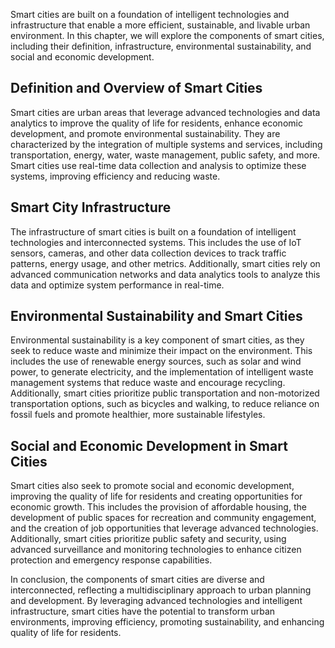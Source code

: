 
Smart cities are built on a foundation of intelligent technologies and infrastructure that enable a more efficient, sustainable, and livable urban environment. In this chapter, we will explore the components of smart cities, including their definition, infrastructure, environmental sustainability, and social and economic development.

Definition and Overview of Smart Cities
---------------------------------------

Smart cities are urban areas that leverage advanced technologies and data analytics to improve the quality of life for residents, enhance economic development, and promote environmental sustainability. They are characterized by the integration of multiple systems and services, including transportation, energy, water, waste management, public safety, and more. Smart cities use real-time data collection and analysis to optimize these systems, improving efficiency and reducing waste.

Smart City Infrastructure
-------------------------

The infrastructure of smart cities is built on a foundation of intelligent technologies and interconnected systems. This includes the use of IoT sensors, cameras, and other data collection devices to track traffic patterns, energy usage, and other metrics. Additionally, smart cities rely on advanced communication networks and data analytics tools to analyze this data and optimize system performance in real-time.

Environmental Sustainability and Smart Cities
---------------------------------------------

Environmental sustainability is a key component of smart cities, as they seek to reduce waste and minimize their impact on the environment. This includes the use of renewable energy sources, such as solar and wind power, to generate electricity, and the implementation of intelligent waste management systems that reduce waste and encourage recycling. Additionally, smart cities prioritize public transportation and non-motorized transportation options, such as bicycles and walking, to reduce reliance on fossil fuels and promote healthier, more sustainable lifestyles.

Social and Economic Development in Smart Cities
-----------------------------------------------

Smart cities also seek to promote social and economic development, improving the quality of life for residents and creating opportunities for economic growth. This includes the provision of affordable housing, the development of public spaces for recreation and community engagement, and the creation of job opportunities that leverage advanced technologies. Additionally, smart cities prioritize public safety and security, using advanced surveillance and monitoring technologies to enhance citizen protection and emergency response capabilities.

In conclusion, the components of smart cities are diverse and interconnected, reflecting a multidisciplinary approach to urban planning and development. By leveraging advanced technologies and intelligent infrastructure, smart cities have the potential to transform urban environments, improving efficiency, promoting sustainability, and enhancing quality of life for residents.
